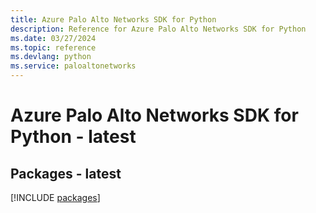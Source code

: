 ```yaml
---
title: Azure Palo Alto Networks SDK for Python
description: Reference for Azure Palo Alto Networks SDK for Python
ms.date: 03/27/2024
ms.topic: reference
ms.devlang: python
ms.service: paloaltonetworks
---
```

# Azure Palo Alto Networks SDK for Python - latest
## Packages - latest
[!INCLUDE [packages](palo-alto-networks-index.md)]